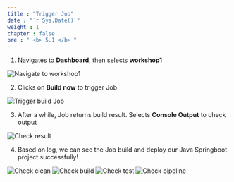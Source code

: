 ```yaml
---
title : "Trigger Job"
date : "`r Sys.Date()`"
weight : 1
chapter : false
pre : " <b> 5.1 </b> "
---
```


1. Navigates to **Dashboard**, then selects **workshop1**

![Navigate to workshop1](/images/5-Demo/5.1-TriggerJob/001.png)

2. Clicks on **Build now** to trigger Job

![Trigger build Job](/images/5-Demo/5.1-TriggerJob/002.png)

3. After a while, Job returns build result. Selects **Console Output** to check output

![Check result](/images/5-Demo/5.1-TriggerJob/003.png)

4. Based on log, we can see the Job build and deploy our Java Springboot project successfully!

![Check clean](/images/5-Demo/5.1-TriggerJob/004.png)
![Check build](/images/5-Demo/5.1-TriggerJob/005.png)
![Check test](/images/5-Demo/5.1-TriggerJob/006.png)
![Check pipeline](/images/5-Demo/5.1-TriggerJob/007.png)
